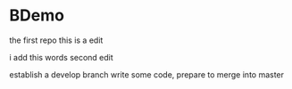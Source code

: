 # BDemo
the first repo
this is a edit

i add this words
second edit

establish a develop branch
write some code,
prepare to merge into master
